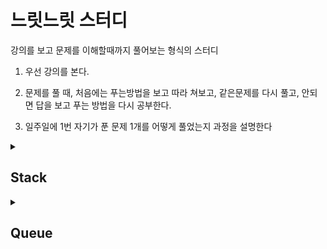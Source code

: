 # 느릿느릿 스터디 

강의를 보고 문제를 이해할때까지 풀어보는 형식의 스터디

1. 우선 강의를 본다.

2. 문제를 풀 때, 처음에는 푸는방법을 보고 따라 쳐보고, 같은문제를 다시 풀고, 안되면 답을 보고 푸는 방법을 다시 공부한다.

3. 일주일에 1번 자기가 푼 문제 1개를 어떻게 풀었는지 과정을 설명한다


<details>
<summary><h2> Stack </h2></summary>
<div markdown="1">

[Stack 문제집](https://www.acmicpc.net/step/11)

[Stack 강의](https://youtu.be/whVUYv0Leg0)

[20220420 스터디 내용 요약](https://semihumanbeing.notion.site/Stack-3ab52fbbf5b840b880af48afb139b01e)

</div>
</details>

<details>
<summary><h2> Queue </h2></summary>
<div markdown="1">

[Queue 클래스 사용법 문서](https://coding-factory.tistory.com/602)
  
[Queue 자료구조 강의](https://youtu.be/W3jNbNGyjMs)

[Queue 문제집](https://www.acmicpc.net/step/12)


</div>
</details>

